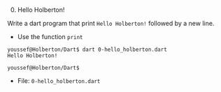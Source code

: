 ### 
 0. Hello Holberton!

Write a dart program that print `Hello Holberton!` followed by a new line.

* Use the function `print`


```
youssef@Holberton/Dart$ dart 0-hello_holberton.dart
Hello Holberton!

youssef@Holberton/Dart$

```
- File: `0-hello_holberton.dart`
